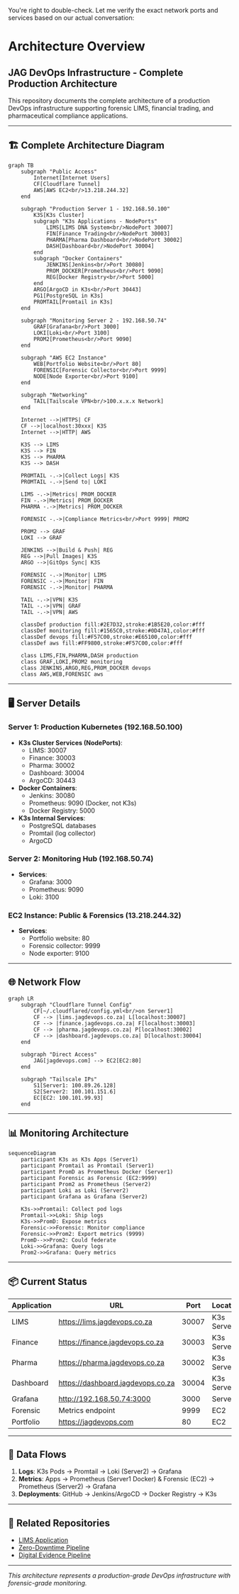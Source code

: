 You're right to double-check. Let me verify the exact network ports and services based on our actual conversation:

# Architecture Overview

## JAG DevOps Infrastructure - Complete Production Architecture

This repository documents the complete architecture of a production DevOps infrastructure supporting forensic LIMS, financial trading, and pharmaceutical compliance applications.

---

## 🏗️ Complete Architecture Diagram

```mermaid
graph TB
    subgraph "Public Access"
        Internet[Internet Users]
        CF[Cloudflare Tunnel]
        AWS[AWS EC2<br/>13.218.244.32]
    end

    subgraph "Production Server 1 - 192.168.50.100"
        K3S[K3s Cluster]
        subgraph "K3s Applications - NodePorts"
            LIMS[LIMS DNA System<br/>NodePort 30007]
            FIN[Finance Trading<br/>NodePort 30003]
            PHARMA[Pharma Dashboard<br/>NodePort 30002]
            DASH[Dashboard<br/>NodePort 30004]
        end
        subgraph "Docker Containers"
            JENKINS[Jenkins<br/>Port 30080]
            PROM_DOCKER[Prometheus<br/>Port 9090]
            REG[Docker Registry<br/>Port 5000]
        end
        ARGO[ArgoCD in K3s<br/>Port 30443]
        PG1[PostgreSQL in K3s]
        PROMTAIL[Promtail in K3s]
    end

    subgraph "Monitoring Server 2 - 192.168.50.74"
        GRAF[Grafana<br/>Port 3000]
        LOKI[Loki<br/>Port 3100]
        PROM2[Prometheus<br/>Port 9090]
    end

    subgraph "AWS EC2 Instance"
        WEB[Portfolio Website<br/>Port 80]
        FORENSIC[Forensic Collector<br/>Port 9999]
        NODE[Node Exporter<br/>Port 9100]
    end

    subgraph "Networking"
        TAIL[Tailscale VPN<br/>100.x.x.x Network]
    end

    Internet -->|HTTPS| CF
    CF -->|localhost:30xxx| K3S
    Internet -->|HTTP| AWS
    
    K3S --> LIMS
    K3S --> FIN
    K3S --> PHARMA
    K3S --> DASH
    
    PROMTAIL -.->|Collect Logs| K3S
    PROMTAIL -.->|Send to| LOKI
    
    LIMS -.->|Metrics| PROM_DOCKER
    FIN -.->|Metrics| PROM_DOCKER
    PHARMA -.->|Metrics| PROM_DOCKER
    
    FORENSIC -.->|Compliance Metrics<br/>Port 9999| PROM2
    
    PROM2 --> GRAF
    LOKI --> GRAF
    
    JENKINS -->|Build & Push| REG
    REG -->|Pull Images| K3S
    ARGO -->|GitOps Sync| K3S
    
    FORENSIC -.->|Monitor| LIMS
    FORENSIC -.->|Monitor| FIN
    FORENSIC -.->|Monitor| PHARMA
    
    TAIL -.->|VPN| K3S
    TAIL -.->|VPN| GRAF
    TAIL -.->|VPN| AWS

    classDef production fill:#2E7D32,stroke:#1B5E20,color:#fff
    classDef monitoring fill:#1565C0,stroke:#0D47A1,color:#fff
    classDef devops fill:#F57C00,stroke:#E65100,color:#fff
    classDef aws fill:#FF9800,stroke:#F57C00,color:#fff
    
    class LIMS,FIN,PHARMA,DASH production
    class GRAF,LOKI,PROM2 monitoring
    class JENKINS,ARGO,REG,PROM_DOCKER devops
    class AWS,WEB,FORENSIC aws
```

---

## 🖥️ Server Details

### **Server 1: Production Kubernetes (192.168.50.100)**
- **K3s Cluster Services (NodePorts)**:
  - LIMS: 30007
  - Finance: 30003
  - Pharma: 30002
  - Dashboard: 30004
  - ArgoCD: 30443
- **Docker Containers**:
  - Jenkins: 30080
  - Prometheus: 9090 (Docker, not K3s)
  - Docker Registry: 5000
- **K3s Internal Services**:
  - PostgreSQL databases
  - Promtail (log collector)
  - ArgoCD

### **Server 2: Monitoring Hub (192.168.50.74)**
- **Services**:
  - Grafana: 3000
  - Prometheus: 9090
  - Loki: 3100

### **EC2 Instance: Public & Forensics (13.218.244.32)**
- **Services**:
  - Portfolio website: 80
  - Forensic collector: 9999
  - Node exporter: 9100

---

## 🌐 Network Flow

```mermaid
graph LR
    subgraph "Cloudflare Tunnel Config"
        CF[~/.cloudflared/config.yml<br/>on Server1]
        CF --> |lims.jagdevops.co.za| L[localhost:30007]
        CF --> |finance.jagdevops.co.za| F[localhost:30003]
        CF --> |pharma.jagdevops.co.za| P[localhost:30002]
        CF --> |dashboard.jagdevops.co.za| D[localhost:30004]
    end
    
    subgraph "Direct Access"
        JAG[jagdevops.com] --> EC2[EC2:80]
    end
    
    subgraph "Tailscale IPs"
        S1[Server1: 100.89.26.128]
        S2[Server2: 100.101.151.6]
        EC[EC2: 100.101.99.93]
    end
```

---

## 📊 Monitoring Architecture

```mermaid
sequenceDiagram
    participant K3s as K3s Apps (Server1)
    participant Promtail as Promtail (Server1)
    participant PromD as Prometheus Docker (Server1)
    participant Forensic as Forensic (EC2:9999)
    participant Prom2 as Prometheus (Server2)
    participant Loki as Loki (Server2)
    participant Grafana as Grafana (Server2)
    
    K3s->>Promtail: Collect pod logs
    Promtail->>Loki: Ship logs
    K3s->>PromD: Expose metrics
    Forensic->>Forensic: Monitor compliance
    Forensic->>Prom2: Export metrics (9999)
    PromD-->>Prom2: Could federate
    Loki->>Grafana: Query logs
    Prom2->>Grafana: Query metrics
```

---

## 📦 Current Status

| Application | URL | Port | Location | Method |
|------------|-----|------|----------|---------|
| LIMS | https://lims.jagdevops.co.za | 30007 | K3s Server1 | Jenkins |
| Finance | https://finance.jagdevops.co.za | 30003 | K3s Server1 | ArgoCD |
| Pharma | https://pharma.jagdevops.co.za | 30002 | K3s Server1 | ArgoCD |
| Dashboard | https://dashboard.jagdevops.co.za | 30004 | K3s Server1 | Direct |
| Grafana | http://192.168.50.74:3000 | 3000 | Server2 | Direct |
| Forensic | Metrics endpoint | 9999 | EC2 | Python |
| Portfolio | https://jagdevops.com | 80 | EC2 | Nginx |

---

## 🔄 Data Flows

1. **Logs**: K3s Pods → Promtail → Loki (Server2) → Grafana
2. **Metrics**: Apps → Prometheus (Server1 Docker) & Forensic (EC2) → Prometheus (Server2) → Grafana
3. **Deployments**: GitHub → Jenkins/ArgoCD → Docker Registry → K3s

---

## 📂 Related Repositories

- [LIMS Application](https://github.com/GABRIELS562/JAG-LABSCIENTIFIC-DNA)
- [Zero-Downtime Pipeline](https://github.com/GABRIELS562/zero-downtime-pipeline)
- [Digital Evidence Pipeline](https://github.com/GABRIELS562/digital-evidence-pipeline)

---

*This architecture represents a production-grade DevOps infrastructure with forensic-grade monitoring.*
